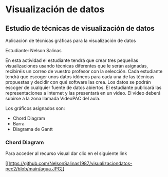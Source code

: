 # Visualización de datos
## Estudio de técnicas de visualización de datos
Aplicación de técnicas gráficas para la visualización de datos

Estudiante: Nelson Salinas

En esta actividad el estudiante  tendrá que crear tres pequeñas visualizaciones usando técnicas diferentes que le serán asignadas, recibiréis un correo de vuestro profesor con la selección. Cada estudiante tendrá que escoger unos datos idóneos para cada una de las técnicas propuestas y decidir con qué software las crea. Los datos se podrán escoger de cualquier fuente de datos abiertos. El estudiante publicará las representaciones a Internet y las presentará en un video. El video deberá subirse a la zona llamada VideoPAC del aula.

Los gráficos asignados son:
* Chord Diagram
* Barra
* Diagrama de Gantt

### Chord Diagram

Para acceder al recurso visual dar clic en el siguiente link

[[https://github.com/NelsonSalinas1987/visualizaciondatos-pec2/blob/main/agua.JPG]]

